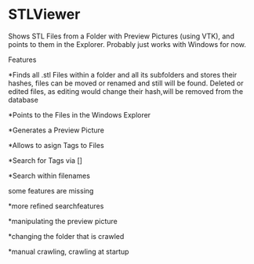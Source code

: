 # STLViewer
Shows STL Files from a Folder with Preview Pictures (using VTK), and points to them in the Explorer.
Probably just works with Windows for now.

Features

*Finds all .stl Files within a folder and all its subfolders and stores their hashes, files can be moved or renamed and still will be found.
Deleted or edited files, as editing would change their hash,will be removed from the database

*Points to the Files in the Windows Explorer

*Generates a Preview Picture

*Allows to asign Tags to Files

*Search for Tags via  []

*Search within filenames

some features are missing

*more refined searchfeatures

*manipulating the preview picture

*changing the folder that is crawled

*manual crawling, crawling at startup
